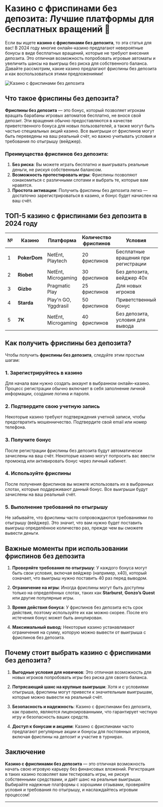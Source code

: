 # Казино с фриспинами без депозита: Лучшие платформы для бесплатных вращений 🎰

Если вы ищете **казино с фриспинами без депозита**, то эта статья для вас! В 2024 году многие онлайн-казино предлагают невероятные бонусы в виде бесплатных вращений, которые не требуют внесения депозита. Это отличная возможность попробовать игровые автоматы и увеличить шансы на выигрыш без риска для собственного баланса. Давайте рассмотрим, какие казино предлагают фриспины без депозита и как воспользоваться этими предложениями!

![Казино с фриспинами без депозита](https://media1.tenor.com/m/j37eFqtLK-UAAAAd/2rich-island-lil-mook.gif)

## Что такое фриспины без депозита?

**Фриспины без депозита** — это бонус, который позволяет игрокам вращать барабаны игровых автоматов бесплатно, не внося свой депозит. Эти вращения обычно предоставляются в качестве приветственного бонуса для новых пользователей, а также могут быть частью специальных акций казино. Все выигрыши от фриспинов могут быть переведены на ваш реальный счёт, но важно учитывать условия и требования по отыгрышу (вейджер).

### Преимущества фриспинов без депозита:

1. **Без риска**: Вы можете играть бесплатно и выигрывать реальные деньги, не рискуя собственным балансом.
2. **Возможность протестировать игры**: Фриспины позволяют ознакомиться с различными слотами и выбрать те, которые вам нравятся.
3. **Простота активации**: Получить фриспины без депозита легко — достаточно зарегистрироваться в казино, и бонус будет начислен на ваш счёт.

## ТОП-5 казино с фриспинами без депозита в 2024 году

| №  | Казино             | Платформа        | Количество фриспинов | Условия                  |
|----|--------------------|------------------|----------------------|--------------------------|
| 1  | **PokerDom**        | NetEnt, Playtech | 20 фриспинов         | Бесплатные вращения при регистрации |
| 2  | **Riobet**          | NetEnt, Microgaming | 30 фриспинов         | Без депозита, вейджер 40x   |
| 3  | **Gizbo**           | Pragmatic Play   | 25 фриспинов         | Для новых игроков        |
| 4  | **Starda**          | Play'n GO, Yggdrasil | 50 фриспинов         | Приветственный бонус     |
| 5  | **7K**              | NetEnt, Microgaming | 40 фриспинов         | Без депозита, условия для вывода |

## Как получить фриспины без депозита?

Чтобы получить **фриспины без депозита**, следуйте этим простым шагам:

### 1. Зарегистрируйтесь в казино
Для начала вам нужно создать аккаунт в выбранном онлайн-казино. Процесс регистрации обычно включает в себя заполнение личной информации, создание логина и пароля.

### 2. Подтвердите свою учетную запись
Некоторые казино требуют подтверждения учетной записи, чтобы предотвратить мошенничество. Подтвердите свой email или номер телефона.

### 3. Получите бонус
После регистрации фриспины без депозита будут автоматически зачислены на ваш счёт. Некоторые казино могут попросить вас ввести промокод или активировать бонус через личный кабинет.

### 4. Используйте фриспины
После получения фриспинов вы можете использовать их в выбранных слотах, которые поддерживают данный бонус. Все выигрыши будут зачислены на ваш реальный счёт.

### 5. Выполнение требований по отыгрышу
Не забывайте, что фриспины часто сопровождаются требованиями по отыгрышу (вейджер). Это значит, что вам нужно будет поставить выигрыш определённое количество раз, прежде чем вы сможете вывести деньги.

## Важные моменты при использовании фриспинов без депозита

1. **Проверяйте требования по отыгрышу**: У каждого бонуса могут быть свои условия, включая вейджер (например, x40), который означает, что выигрыш нужно поставить 40 раз перед выводом.
   
2. **Ограничение на игры**: Иногда фриспины могут быть доступны только на определённых слотах, таких как **Starburst**, **Gonzo’s Quest** или другие популярные игры.

3. **Время действия бонуса**: У фриспинов без депозита есть срок действия, поэтому используйте их как можно скорее. После его истечения бонус может быть аннулирован.

4. **Максимальный вывод**: Некоторые казино устанавливают ограничения на сумму, которую можно вывести от выигрыша с фриспинов без депозита.

## Почему стоит выбрать казино с фриспинами без депозита?

1. **Выгодные условия для новичков**: Это отличная возможность для новых игроков попробовать игры без риска для своего баланса.
   
2. **Потрясающий шанс на крупные выигрыши**: Хотя и с условиями отыгрыша, фриспины могут привести к значительным выигрышам, которые можно вывести на реальный счёт.

3. **Безопасность и надежность**: Казино с фриспинами без депозита, как правило, являются лицензированными, что гарантирует честную игру и безопасность ваших средств.

4. **Доступ к бонусам и акциям**: Казино с фриспинами часто предлагают регулярные акции и бонусы для постоянных игроков, включая фриспины на депозит и участие в турнирах.

## Заключение

**Казино с фриспинами без депозита** — это отличная возможность начать свою игровую карьеру без финансовых вложений. Регистрация в таких казино позволяет вам тестировать игры, не рискуя собственными средствами, и даёт шанс на реальные выигрыши. Выбирайте надежные платформы с хорошими отзывами, проверяйте условия и требования по отыгрышу, и наслаждайтесь игровым процессом!

---

